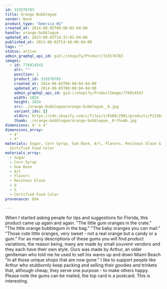 ```yaml
---
id: 333576783
title: Orange Bubblegum
vendor: None
product_type: "America #2"
created_at: 2014-08-05T00:00:02-04:00
handle: orange-bubblegum
updated_at: 2023-08-02T14:37:02-04:00
published_at: 2011-06-02T14:48:00-04:00
tags: ""
status: active
admin_graphql_api_id: gid://shopify/Product/333576783
images:
  - id: 776914543
    alt: ""
    position: 1
    product_id: 333576783
    created_at: 2014-08-05T00:00:04-04:00
    updated_at: 2014-08-05T00:00:04-04:00
    admin_graphql_api_id: gid://shopify/ProductImage/776914543
    width: 1024
    height: 1024
    src: ./orange-bubblegum/orange-bubblegum__0.jpg
    variant_ids: []
    oldSrc: https://cdn.shopify.com/s/files/1/0589/2901/products/P1130488_bubblegumoranges.jpeg?v=1407211204
    thumb: ./orange-bubblegum/orange-bubblegum__0-thumb.jpg
dimensions: 4" x 4"
dimensions_array:
  - 4"
  - 4"
materials: Sugar, Corn Syrup, Gum Base, Art, Flavors, Resinous Glaze & U.S.
  Certified Food Color
materials_array:
  - Sugar
  - Corn Syrup
  - Gum Base
  - Art
  - Flavors
  - Resinous Glaze
  - U
  - S
  - Certified Food Color
provenance: USA

---
```


When I started asking people for tips and suggestions for Florida, this product came up again and again. "The little gum oranges in the crate." "The little orange bubblegum in the bag." "The baby oranges you can mail." "Those cute little oranges, very sweet - not a real orange but a candy or a gum." For as many descriptions of these gums you will find product variations, the reason being, many are made by small souvenir vendors and they each have their own style. Ours was made by Arthur, an older gentleman who told me he used to sell his wares up and down Miami Beach "in all those unique shops that are now gone." I like to support people like Arthur who stubbornly keep packing and selling their goodies and trinkets that, although cheap, they serve one purpose - to make others happy. Please note the gums can be mailed, the top card is a postcard. This is interesting.